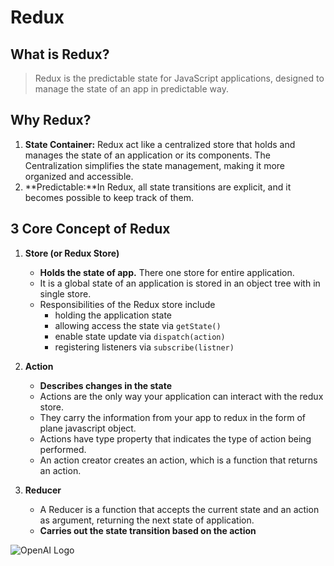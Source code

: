 # Redux

## What is Redux?
> Redux is the predictable state for JavaScript applications, designed to manage the state of an app in predictable way.

## Why Redux?
1. **State Container:** Redux act like a centralized store that holds and manages the state of an application or its components. The Centralization simplifies the state management, making it more organized and accessible.
2. **Predictable:**In Redux, all state transitions are explicit, and it becomes possible to keep track of them.


## 3 Core Concept of Redux
1. **Store (or Redux Store)** 
   * **Holds the state of app.** There one store for entire application.
   * It is a global state of an application is stored in an object tree with in single store.
   * Responsibilities of the Redux store include
     * holding the application state
     * allowing access the state via `getState()`
     * enable state update via `dispatch(action)`
     * registering listeners via `subscribe(listner)`

2. **Action**
   * **Describes changes in the state**
   * Actions are the only way your application can interact with the redux store.
   * They carry the information from your app to redux in the form of plane javascript object.
   * Actions have type property that indicates the type of action being performed.
   * An action creator creates an action, which is a function that returns an action.

3. **Reducer**
   * A Reducer is a function that accepts the current state and an action as argument, returning the next state of application.
   * **Carries out the state transition based on the action**

![OpenAI Logo](https://openai.com/favicon.ico)

   

